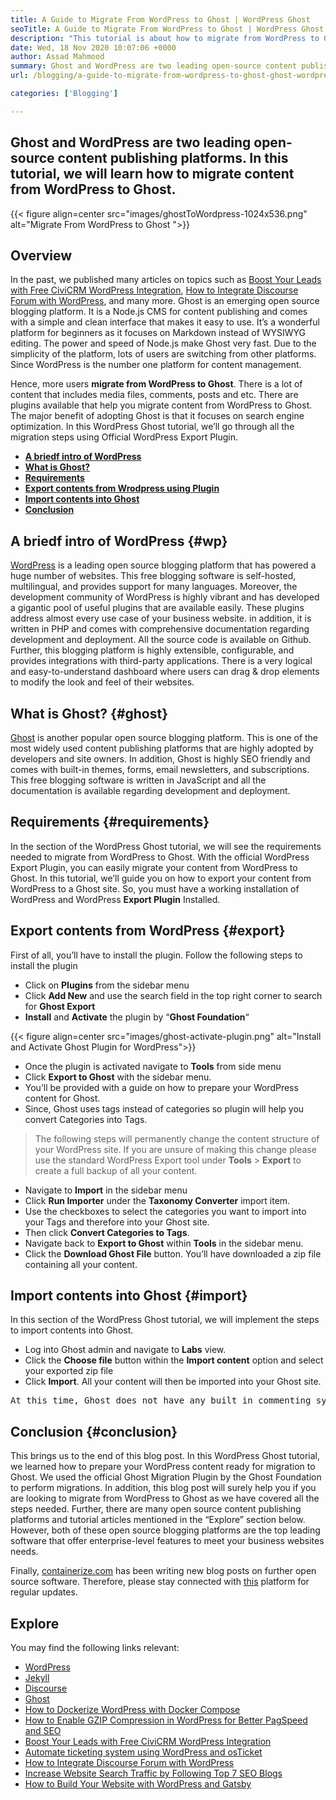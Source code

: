 ```yaml
---
title: A Guide to Migrate From WordPress to Ghost | WordPress Ghost
seoTitle: A Guide to Migrate From WordPress to Ghost | WordPress Ghost
description: "This tutorial is about how to migrate from WordPress to Ghost. We'll learn how to migrate your posts and pages to the Ghost from the existing WordPress website."
date: Wed, 18 Nov 2020 10:07:06 +0000
author: Assad Mahmood
summary: Ghost and WordPress are two leading open-source content publishing platforms. In this tutorial, we will learn how to migrate content from WordPress to Ghost.
url: /blogging/a-guide-to-migrate-from-wordpress-to-ghost-ghost-wordpress/

categories: ['Blogging']

---
```

## Ghost and WordPress are two leading open-source content publishing platforms. In this tutorial, we will learn how to migrate content from WordPress to Ghost.

{{< figure align=center src="images/ghostToWordpress-1024x536.png" alt="Migrate From WordPress to Ghost ">}}  

## Overview

In the past, we published many articles on topics such as [Boost Your Leads with Free CiviCRM WordPress Integration][1], [How to Integrate Discourse Forum with WordPress][2], and many more. Ghost is an emerging open source blogging platform. It is a Node.js CMS for content publishing and comes with a simple and clean interface that makes it easy to use. It’s a wonderful platform for beginners as it focuses on Markdown instead of WYSIWYG editing. The power and speed of Node.js make Ghost very fast. Due to the simplicity of the platform, lots of users are switching from other platforms. Since WordPress is the number one platform for content management.

Hence, more users **migrate from WordPress to Ghost**. There is a lot of content that includes media files, comments, posts and etc. There are plugins available that help you migrate content from WordPress to Ghost. The major benefit of adopting Ghost is that it focuses on search engine optimization. In this WordPress Ghost tutorial, we’ll go through all the migration steps using Official WordPress Export Plugin.

  * **[A briedf intro of WordPress][3]** 
  * **[What is Ghost?][4]**
  * **[Requirements][5]**
  * **[Export contents from Wrodpress using Plugin][6]**
  * **[Import contents into Ghost][7]**
  * **[Conclusion][8]**

## **A briedf intro of WordPress** {#wp}

[WordPress][9] is a leading open source blogging platform that has powered a huge number of websites. This free blogging software is self-hosted, multilingual, and provides support for many languages. Moreover, the development community of WordPress is highly vibrant and has developed a gigantic pool of useful plugins that are available easily. These plugins address almost every use case of your business website. in addition, it is written in PHP and comes with comprehensive documentation regarding development and deployment. All the source code is available on Github. Further, this blogging platform is highly extensible, configurable, and provides integrations with third-party applications. There is a very logical and easy-to-understand dashboard where users can drag & drop elements to modify the look and feel of their websites. 

## **What is Ghost?** {#ghost}

[Ghost][10] is another popular open source blogging platform. This is one of the most widely used content publishing platforms that are highly adopted by developers and site owners. In addition, Ghost is highly SEO friendly and comes with built-in themes, forms, email newsletters, and subscriptions. This free blogging software is written in JavaScript and all the documentation is available regarding development and deployment. 

## Requirements {#requirements}

In the section of the WordPress Ghost tutorial, we will see the requirements needed to migrate from WordPress to Ghost. With the official WordPress Export Plugin, you can easily migrate your content from WordPress to Ghost. In this tutorial, we’ll guide you on how to export your content from WordPress to a Ghost site. So, you must have a working installation of WordPress and WordPress **Export Plugin** Installed.

## Export contents from WordPress {#export}

First of all, you’ll have to install the plugin. Follow the following steps to install the plugin

  * Click on **Plugins** from the sidebar menu
  * Click **Add New** and use the search field in the top right corner to search for **Ghost Export**
  * **Install** and **Activate** the plugin by “**Ghost Foundation**“

{{< figure align=center src="images/ghost-activate-plugin.png" alt="Install and Activate Ghost Plugin for WordPress">}}  

  * Once the plugin is activated navigate to **Tools** from side menu
  * Click **Export to Ghost** with the sidebar menu.
  * You’ll be provided with a guide on how to prepare your WordPress content for Ghost.
  * Since, Ghost uses tags instead of categories so plugin will help you convert Categories into Tags.

<blockquote class="wp-block-quote">
  <p>
    The following steps will permanently change the content structure of your WordPress site. If you are unsure of making this change please use the standard WordPress Export tool under <strong>Tools</strong> > <strong>Export</strong> to create a full backup of all your content.
  </p>
</blockquote>

  * Navigate to **Import** in the sidebar menu
  * Click **Run Importer** under the **Taxonomy Converter** import item.
  * Use the checkboxes to select the categories you want to import into your Tags and therefore into your Ghost site.
  * Then click **Convert Categories to Tags**.
  * Navigate back to **Export to Ghost** within **Tools** in the sidebar menu.
  * Click the **Download Ghost File** button. You’ll have downloaded a zip file containing all your content.

## Import contents into Ghost {#import}

In this section of the WordPress Ghost tutorial, we will implement the steps to import contents into Ghost.

  * Log into Ghost admin and navigate to **Labs** view.
  * Click the **Choose file** button within the **Import content** option and select your exported zip file
  * Click **Import**. All your content will then be imported into your Ghost site.

<pre class="wp-block-verse">At this time, Ghost does not have any built in commenting system. The most popular alternative is Disqus.</pre>

## Conclusion {#conclusion}

This brings us to the end of this blog post. In this WordPress Ghost tutorial, we learned how to prepare your WordPress content ready for migration to Ghost. We used the official Ghost Migration Plugin by the Ghost Foundation to perform migrations. In addition, this blog post will surely help you if you are looking to migrate from WordPress to Ghost as we have covered all the steps needed. Further, there are many open source content publishing platforms and tutorial articles mentioned in the “Explore” section below. However, both of these open source blogging platforms are the top leading software that offer enterprise-level features to meet your business websites needs. 

Finally, [containerize.com][11] has been writing new blog posts on further open source software. Therefore, please stay connected with [this][12] platform for regular updates.

## Explore

You may find the following links relevant:

  * [WordPress][9]
  * [Jekyll][13]
  * [Discourse][14]
  * [Ghost][10]
  * [How to Dockerize WordPress with Docker Compose][15]
  * [How to Enable GZIP Compression in WordPress for Better PagSpeed and SEO][16]
  * [Boost Your Leads with Free CiviCRM WordPress Integration][1]
  * [Automate ticketing system using WordPress and osTicket][17]
  * [How to Integrate Discourse Forum with WordPress][2]
  * [Increase Website Search Traffic by Following Top 7 SEO Blogs][18]
  * [How to Build Your Website with WordPress and Gatsby][19]

 [1]: https://blog.containerize.com/blogging/civicrm-wordpress-integration-wordpress-tutorial/
 [2]: https://blog.containerize.com/blogging/how-to-integrate-discourse-forum-with-wordpress/

 [3]: #wp
 [4]: #ghost
 [5]: #requirements
 [6]: #export
 [7]: #import
 [8]: #conclusion
 [9]: https://products.containerize.com/blogging/wordpress/
 [10]: https://products.containerize.com/blogging/ghost/
 [11]: https://www.containerize.com/
 [12]: https://blog.containerize.com/
 [13]: https://products.containerize.com/blogging/jekyll/
 [14]: https://products.containerize.com/discussion-forum/discourse/
 [15]: https://blog.containerize.com/blogging/how-to-dockerize-wordpress-docker-wordpress/
 [16]: https://blog.containerize.com/blogging/how-to-enable-gzip-compression-in-wordpress-gzip-wordpress/
 [17]: https://blog.containerize.com/blogging/automate-ticketing-system-using-wordpress-and-osticket/

 [18]: https://blog.containerize.com/blogging/increase-website-search-traffic-by-following-top-7-seo-blogs/

 [19]: https://blog.containerize.com/blogging/how-does-gatsby-integrate-with-wordpress-gatsby-wordpress/